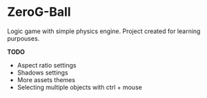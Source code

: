 # ZeroG-Ball
Logic game with simple physics engine.
Project created for learning purpouses.

<b>TODO</b>
<ul>
	<li>Aspect ratio settings</li>
	<li>Shadows settings</li>
	<li>More assets themes</li>
	<li>Selecting multiple objects with ctrl + mouse</li>
</ul>
